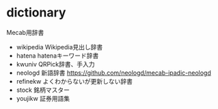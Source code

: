 # dictionary
Mecab用辞書

* wikipedia
Wikipedia見出し辞書
* hatena
hatenaキーワード辞書
* kwuniv
QRPick辞書、手入力
* neologd
新語辞書
https://github.com/neologd/mecab-ipadic-neologd
* refinekw
よくわからないが更新しない辞書
* stock
銘柄マスター
* youjikw
証券用語集
